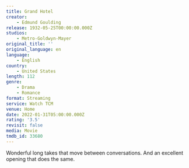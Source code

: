 ```yaml
---
title: Grand Hotel
creator:
    - Edmund Goulding
release: 1932-05-25T00:00:00.000Z
studios:
    - Metro-Goldwyn-Mayer
original_title: ''
original_language: en
language:
    - English
country:
    - United States
length: 112
genre:
    - Drama
    - Romance
format: Streaming
service: Watch TCM
venue: Home
date: 2022-01-31T05:00:00.000Z
rating: '3.5'
revisit: false
media: Movie
tmdb_id: 33680
---
```


Wonderful long takes that move between conversations. And an excellent opening that does the same.
